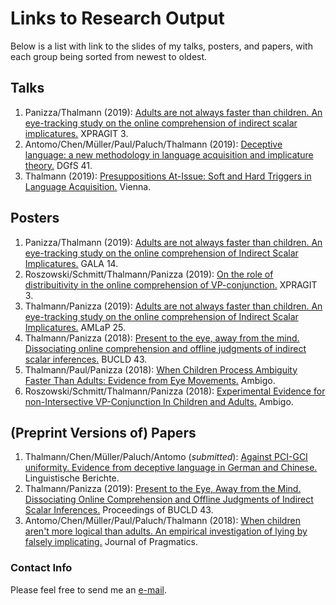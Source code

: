# Links to Research Output

Below is a list with link to the slides of my talks, posters, and papers, with each group being sorted from newest to oldest. 

## Talks

1. Panizza/Thalmann (2019): [Adults are not always faster than children. An eye-tracking study on the online comprehension of indirect scalar implicatures.](https://github.com/mkthalmann/research-output/blob/master/talks/XPrag-It_Panizza:Thalmann.pdf) XPRAGIT 3.
1. Antomo/Chen/Müller/Paul/Paluch/Thalmann (2019): [Deceptive language: a new methodology in language acquisition and implicature theory.](https://github.com/mkthalmann/research-output/blob/master/talks/DGfS_Antomo:Chen:Müller:Paluch:Paul:Thalmann.pdf) DGfS 41.
1. Thalmann (2019): [Presuppositions At-Issue: Soft and Hard Triggers in Language Acquisition.](https://github.com/mkthalmann/research-output/blob/master/talks/Vienna_Thalmann.pdf) Vienna.

## Posters

1. Panizza/Thalmann (2019): [Adults are not always faster than children. An eye-tracking study on the online comprehension of Indirect Scalar Implicatures.](https://github.com/mkthalmann/research-output/blob/master/posters/GALA_Panizza:Thalmann) GALA 14.
1. Roszowski/Schmitt/Thalmann/Panizza (2019): [On the role of distribuitivity in the online comprehension of VP-conjunction.](https://github.com/mkthalmann/research-output/blob/master/posters/XPrag-It_Roszowski:Schmitt:Thalmann:Panizza.pdf) XPRAGIT 3.
1. Thalmann/Panizza (2019): [Adults are not always faster than children. An eye-tracking study on the online comprehension of Indirect Scalar Implicatures.](https://github.com/mkthalmann/research-output/blob/master/posters/AMLaP_Thalmann:Panizza.pdf) AMLaP 25.
1. Thalmann/Panizza (2018): [Present to the eye, away from the mind. Dissociating online comprehension and offline judgments of indirect scalar inferences.](https://github.com/mkthalmann/research-output/blob/master/posters/BUCLD_Thalmann:Panizza_Poster.pdf) BUCLD 43.
1. Thalmann/Paul/Panizza (2018): [When Children Process Ambiguity Faster Than Adults: Evidence from Eye Movements.](https://github.com/mkthalmann/research-output/blob/master/posters/Ambigo_Thalmann:Paul:Panizza.pdf) Ambigo.
1. Roszowski/Schmitt/Thalmann/Panizza (2018): [Experimental Evidence for non-Intersective VP-Conjunction In Children and Adults.](https://github.com/mkthalmann/research-output/blob/master/posters/Ambigo_Roszowski:Schmitt:Thalmann:Panizza.pdf) Ambigo.

## (Preprint Versions of) Papers

1. Thalmann/Chen/Müller/Paluch/Antomo (*submitted*): [Against PCI-GCI uniformity. Evidence from deceptive language in German and Chinese.](https://github.com/mkthalmann/research-output/blob/master/papers/LB_Thalmann:Chen:Müller:Paluch:Antomo.pdf) Linguistische Berichte.
1. Thalmann/Panizza (2019): [Present to the Eye, Away from the Mind. Dissociating Online Comprehension and Offline Judgments of Indirect Scalar Inferences.](http://www.lingref.com/bucld/43/BUCLD43-52.pdf) Proceedings of BUCLD 43.
1. Antomo/Chen/Müller/Paul/Paluch/Thalmann (2018): [When children aren't more logical than adults. An empirical investigation of lying by falsely implicating.](https://doi.org/10.1016/j.pragma.2018.09.010) Journal of Pragmatics.

### Contact Info

Please feel free to send me an [e-mail](mailto:maik.thalmann@gmail.com?subject=[GitHub]%20Presentations).